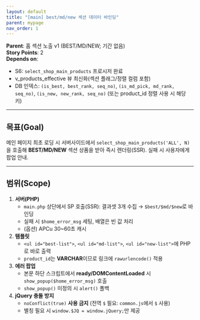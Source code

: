 ```yaml
---
layout: default
title: "[main] best/md/new 섹션 데이터 바인딩"
parent: mypage
nav_order: 1
---
```



**Parent**: 홈 섹션 노출 v1 (BEST/MD/NEW; 기간 없음)  
**Story Points**: 2  
**Depends on**:
- S6: `select_shop_main_products` 프로시저 완료    
- v_products_effective 뷰 최신화(섹션 플래그/정렬 컬럼 포함)    
- DB 인덱스: `(is_best, best_rank, seq_no)`, `(is_md_pick, md_rank, seq_no)`, `(is_new, new_rank, seq_no)` (또는 product_id 정렬 사용 시 해당 키)    

---

## 목표(Goal)

메인 페이지 최초 로딩 시 서버사이드에서 `select_shop_main_products('ALL', N)`을 호출해 **BEST/MD/NEW** 섹션 상품을 받아 즉시 렌더링(SSR). 실패 시 사용자에게 팝업 안내.

---

## 범위(Scope)

1. **서버(PHP)**    
    - `main.php` 상단에서 SP 호출(SSR): 결과셋 3개 수집 → `$best/$md/$new`로 바인딩
    - 실패 시 `$home_error_msg` 세팅, 배열은 빈 값 처리        
    - (옵션) APCu 30~60초 캐시        
2. **템플릿**    
    - `<ul id="best-list">`, `<ul id="md-list">`, `<ul id="new-list">`에 PHP로 바로 출력        
    - `product_id`는 **VARCHAR**이므로 링크에 `rawurlencode()` 적용        
3. **에러 팝업**    
    - 본문 하단 스크립트에서 **ready/DOMContentLoaded** 시 `show_popup($home_error_msg)` 호출        
    - `show_popup()` 미정의 시 `alert()` 폴백        
4. **jQuery 충돌 방지**    
    - `noConflict(true)` **사용 금지** (전역 `$` 필요: `common.js`에서 `$` 사용)        
    - 별칭 필요 시 `window.$JQ = window.jQuery;`만 제공